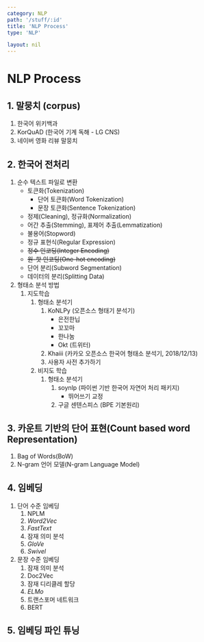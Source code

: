 ```yaml
---
category: NLP
path: '/stuff/:id'
title: 'NLP Process'
type: 'NLP'

layout: nil
---
```

# NLP Process

## 1. 말뭉치 (corpus)
1. 한국어 위키백과
2. KorQuAD (한국어 기계 독해 - LG CNS)
3. 네이버 영화 리뷰 말뭉치


## 2. 한국어 전처리
1. 순수 텍스트 파일로 변환
   * 토큰화(Tokenization)
       * 단어 토큰화(Word Tokenization)
       * 문장 토큰화(Sentence Tokenization)
   * 정제(Cleaning), 정규화(Normalization)
   * 어간 추출(Stemming), 표제어 추출(Lemmatization)
   * 불용어(Stopword)
   * 정규 표현식(Regular Expression)
   * ~~정수 인코딩(Integer Encoding)~~
   * ~~원-핫 인코딩(One-hot encoding)~~
   * 단어 분리(Subword Segmentation)
   * 데이터의 분리(Splitting Data)
2. 형태소 분석 방법
   1. 지도학습
       1. 형태소 분석기
           1. KoNLPy (오픈소스 형태기 분석기)
               * 은전한닙
               * 꼬꼬마
               * 한나눔
               * Okt (트위터)
           2. Khaiii (카카오 오픈소스 한국어 형태소 분석기, 2018/12/13)
           3. 사용자 사전 추가하기
       2. 비지도 학습
           1. 형태소 분석기
               1. soynlp (파이썬 기반 한국어 자연어 처리 패키지)
                  * 뛰어쓰기 교정
               2. 구글 센텐스피스 (BPE 기본원리)

## 3. 카운트 기반의 단어 표현(Count based word Representation)
1. Bag of Words(BoW)
2. N-gram 언어 모델(N-gram Language Model) 


## 4. 임베딩
1. 단어 수준 임베딩
   1. NPLM
   2. *Word2Vec*
   3. *FastText*
   4. 잠재 의미 분석
   5. *GloVe*
   6. *Swivel*
2. 문장 수준 임베딩
   1. 잠재 의미 분석
   2. Doc2Vec
   3. 잠재 디리클레 할당
   4. *ELMo*
   5. 트랜스포머 네트워크
   6. BERT


## 5. 임베딩 파인 튜닝

